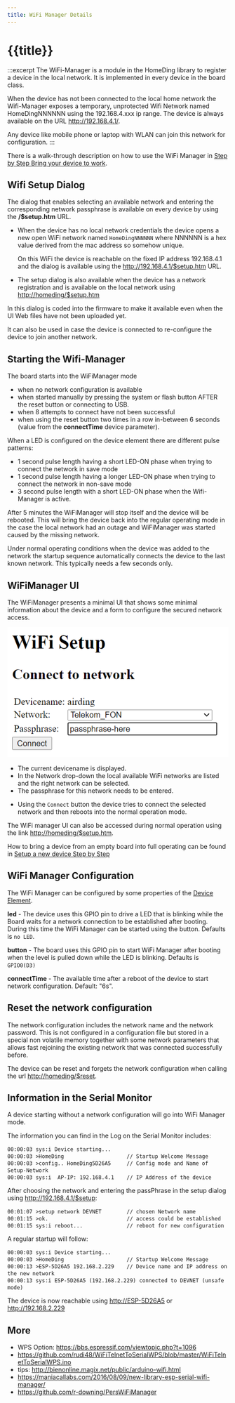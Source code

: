 ```yaml
---
title: WiFi Manager Details
---
```


# {{title}}

:::excerpt
The WiFi-Manager is a module in the HomeDing library to register a device in the local network.
It is implemented in every device in the board class.

When the device has not been connected to the local home network the Wifi-Manager exposes a temporary, unprotected
Wifi Network named HomeDingNNNNNN using the 192.168.4.xxx ip range. The device is always available on the URL
 <http://192.168.4.1/>.

Any device like mobile phone or laptop with WLAN can join this network for configuration.
:::

There is a walk-through description on how to use the WiFi Manager in [Step by Step Bring your device to work](/steps/stepsnewdevice.md). 


## Wifi Setup Dialog

The dialog that enables selecting an available network and entering the corresponding network passphrase
is available on every device by using the **/\$setup.htm** URL.

* When the device has no local network credentials the device opens a new open WiFi network
  named `HomeDingNNNNNN` where NNNNNN is a hex value derived from the mac address so somehow unique.
  
  On this WiFi the device is reachable on the fixed IP address 192.168.4.1 and the dialog is available
  using the <http://192.168.4.1/$setup.htm> URL.

* The setup dialog is also available when the device has a network registration
  and is available on the local network using <http://homeding/$setup.htm>

In this dialog is coded into the firmware to make it available even when the UI Web files have not been uploaded yet.

It can also be used in case the device is connected to re-configure the device to join another network.


## Starting the Wifi-Manager

The board starts into the WiFiManager mode
* when no network configuration is available
* when started manually by pressing the system or flash button AFTER the reset button or connecting to USB.
* when 8 attempts to connect have not been successful
* when using the reset button two times in a row in-between 6 seconds (value from the **connectTime** device parameter).

When a LED is configured on the device element there are different pulse patterns:
* 1 second pulse length having a short LED-ON phase when trying to connect the network in save mode 
* 1 second pulse length having a longer LED-ON phase when trying to connect the network in non-save mode
* 3 second pulse length with a short LED-ON phase when the Wifi-Manager is active. 

After 5 minutes the WiFiManager will stop itself and the device will be rebooted. This will bring the device back into the regular operating mode in the case the local network had an outage and WiFiManager was started caused by the missing network.

Under normal operating conditions when the device was added to the network the startup sequence automatically connects the device to the last known network. This typically needs a few seconds only.


## WiFiManager UI

The WiFiManager presents a minimal UI that shows some minimal information about the device and a form to configure the secured network access.

![WiFiManager dialog](/dev/wifimanager.png)

* The current devicename is displayed.
* In the Network drop-down the local available WiFi networks are listed and the right network can be selected.
* The passphrase for this network needs to be entered.
<!-- * Using the `re-scan` the available networks are scanned again. -->
* Using the `Connect` button the device tries to connect the selected network and then reboots into the normal operation mode.

The WiFi manager UI can also be accessed during normal operation using the link <http://homeding/$setup.htm>.

How to bring a device from an empty board into full operating can be found in [Setup a new device Step by Step](/steps/stepsnewdevice.md)


## WiFi Manager Configuration

The WiFi Manager can be configured by some properties of the [Device Element](/elements/device.md).

**led** - The device uses this GPIO pin to drive a LED that is blinking while the Board waits for a network connection to be established after booting. During this time the WiFi Manager can be started using the button.
Defaults is `no LED`.

**button** - The board uses this GPIO pin to start WiFi Manager after booting when the level is pulled down while the LED is blinking.
Defaults is `GPIO0(D3)`

**connectTime** - The available time after a reboot of the device to start network configuration. Default: "6s".


## Reset the network configuration

The network configuration includes the network name and the network password. This is not configured in a configuration file but stored in a special non volatile memory together with some network parameters that allows fast rejoining the existing network that was connected successfully before.

The device can be reset and forgets the network configuration when calling the url <http://homeding/$reset>.


## Information in the Serial Monitor

A device starting without a network configuration will go into WiFi Manager mode.

The information you can find in the Log on the Serial Monitor includes:

    00:00:03 sys:i Device starting...
    00:00:03 >HomeDing                    // Startup Welcome Message
    00:00:03 >config.. HomeDing5D26A5     // Config mode and Name of Setup-Network
    00:00:03 sys:i  AP-IP: 192.168.4.1    // IP Address of the device

After choosing the network and entering the passPhrase in the setup dialog using <http://192.168.4.1/$setup>:

    00:01:07 >setup network DEVNET        // chosen Network name
    00:01:15 >ok.                         // access could be established
    00:01:15 sys:i reboot...              // reboot for new configuration

A regular startup will follow:

    00:00:03 sys:i Device starting...
    00:00:03 >HomeDing                    // Startup Welcome Message
    00:00:13 >ESP-5D26A5 192.168.2.229    // Device name and IP address on the new network
    00:00:13 sys:i ESP-5D26A5 (192.168.2.229) connected to DEVNET (unsafe mode)

The device is now reachable using <http://ESP-5D26A5> or <http://192.168.2.229>


<!-- ## WPS
NOT IMPLEMENTED YET

``` cpp
bool ESPSerialWiFiManager::_connect_wps(){
  _disconnect();
  OFL("Push the WPS button on your access point now.");
  String opt = _prompt("Press Enter when complete (q to abort)");
  if(CHAROPT(opt[0], 'q')) return false;
  OFL("Attempting WPS connection. May take some time...");
  if (WiFi.beginWPSConfig()){
    String ssid = WiFi.SSID();
    if(ssid.length() > 0){
        OL("\nSuccess! Connected to network " + ssid);
        NL();
        _disp_network_details();
        NL();
        _save_config(ssid, WiFi.psk(), true);
        return true;
    }
    else{
        return false;
    }
  }
}
```
-->

## More

<!--
* <https://esp-forum.de/index.php/forum/codebesprechung/35-wifi-mode-fuer-ap-und-sta-richtig-anwenden>
* <https://www.hackster.io/kosme/esp8266-sniffer-9e4770?utm_campaign=new_projects&utm_content=0&utm_medium=email&utm_source=hackster&utm_term=project_name>
-->

* WPS Option: <https://bbs.espressif.com/viewtopic.php?t=1096>
* <https://github.com/rudi48/WiFiTelnetToSerialWPS/blob/master/WiFiTelnetToSerialWPS.ino>
* tips: <http://bienonline.magix.net/public/arduino-wifi.html>
* <https://maniacallabs.com/2016/08/09/new-library-esp-serial-wifi-manager/>
* <https://github.com/r-downing/PersWiFiManager>


<!--
* <https://github.com/esp8266/Arduino/issues/2735>
* <https://internetofhomethings.com/homethings/?p=631>
-->
